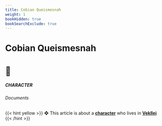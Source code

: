 ```yaml
---
title: Cobian Queismesnah
weight: 1
bookHidden: true
bookSearchExclude: true
---
```

<style>
.markdown a {
  color: var(--color-teal);
}
.markdown a.anchor {
color: var(--color-teal);
}
</style>

<div id="headerbox">
  <h1 class="title">Cobian Queismesnah</h1>
  <h1 class="emoji">🦑</h1>
</div>

<h5 span class="tag teal"> CHARACTER </h5>
<h6 span class="sitetag">Documents</h6>

{{< hint yellow >}}
❖ This article is about a [**character**](/intro/#utopia-as-character) who lives in [**Vekllei**](/utopia/vekllei)
{{< /hint >}}
